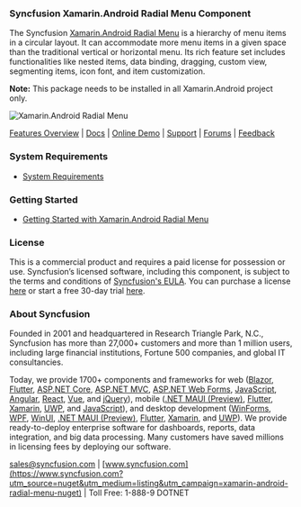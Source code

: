 ### Syncfusion Xamarin.Android Radial Menu Component
The Syncfusion [Xamarin.Android Radial Menu](https://www.syncfusion.com/xamarin-android-ui-controls/radial-menu?utm_source=nuget&utm_medium=listing&utm_campaign=xamarin-android-radial-menu-nuget)  is a hierarchy of menu items in a circular layout. It can accommodate more menu items in a given space than the traditional vertical or horizontal menu. Its rich feature set includes functionalities like nested items, data binding, dragging, custom view, segmenting items, icon font, and item customization.

**Note:** This package needs to be installed in all Xamarin.Android project only.

![Xamarin.Android Radial Menu ](https://cdn.syncfusion.com/nuget-readme/xamarin/xamarin_android_radialmenu.png)
	
[Features Overview](https://www.syncfusion.com/xamarin-android-ui-controls/radial-menu?utm_source=nuget&utm_medium=listing&utm_campaign=xamarin-android-radial-menu-nuget) | [Docs](https://help.syncfusion.com/xamarin-android/sfradialmenu/gettingstarted?utm_source=nuget&utm_medium=listing&utm_campaign=xamarin-android-radial-menu-nuget) | [Online Demo](https://github.com/syncfusion/xamarin-demos?utm_source=nuget&utm_medium=listing&utm_campaign=xamarin-android-radial-menu-nuget) | [Support](https://www.syncfusion.com/support/directtrac/incidents/newincident?utm_source=nuget&utm_medium=listing&utm_campaign=xamarin-android-radial-menu-nuget) | [Forums](https://www.syncfusion.com/forums/xamarin.android?utm_source=nuget&utm_medium=listing&utm_campaign=xamarin-android-radial-menu-nuget) | [Feedback](https://www.syncfusion.com/feedback/xamarin-android?utm_source=nuget&utm_medium=listing&utm_campaign=xamarin-android-radial-menu-nuget)

### System Requirements

* [System Requirements](https://help.syncfusion.com/xamarin-android/installation-and-upgrade/system-requirements?utm_source=nuget&utm_medium=listing&utm_campaign=xamarin-android-radial-menu-nuget)
	
### Getting Started

* [Getting Started with Xamarin.Android Radial Menu ](https://help.syncfusion.com/xamarin-android/sfradialmenu/gettingstarted?utm_source=nuget&utm_medium=listing&utm_campaign=xamarin-android-radial-menu-nuget)

### License

This is a commercial product and requires a paid license for possession or use. Syncfusion’s licensed software, including this component, is subject to the terms and conditions of [Syncfusion's EULA](https://www.syncfusion.com/eula/es/?utm_source=nuget&utm_medium=listing&utm_campaign=xamarin-android-radial-menu-nuget). You can purchase a license [here](https://www.syncfusion.com/sales/products?utm_source=nuget&utm_medium=listing&utm_campaign=xamarin-android-radial-menu-nuget) or start a free 30-day trial [here](https://www.syncfusion.com/account/manage-trials/start-trials?utm_source=nuget&utm_medium=listing&utm_campaign=xamarin-android-radial-menu-nuget).

### About Syncfusion

Founded in 2001 and headquartered in Research Triangle Park, N.C., Syncfusion has more than 27,000+ customers and more than 1 million users, including large financial institutions, Fortune 500 companies, and global IT consultancies.
 
Today, we provide 1700+ components and frameworks for web ([Blazor](https://www.syncfusion.com/blazor-components?utm_source=nuget&utm_medium=listing&utm_campaign=xamarin-android-radial-menu-nuget), [Flutter](https://www.syncfusion.com/flutter-widgets?utm_source=nuget&utm_medium=listing&utm_campaign=xamarin-android-radial-menu-nuget), [ASP.NET Core](https://www.syncfusion.com/aspnet-core-ui-controls?utm_source=nuget&utm_medium=listing&utm_campaign=xamarin-android-radial-menu-nuget), [ASP.NET MVC](https://www.syncfusion.com/aspnet-mvc-ui-controls?utm_source=nuget&utm_medium=listing&utm_campaign=xamarin-android-radial-menu-nuget), [ASP.NET Web Forms](https://www.syncfusion.com/jquery/aspnet-webforms-ui-controls?utm_source=nuget&utm_medium=listing&utm_campaign=xamarin-android-radial-menu-nuget), [JavaScript](https://www.syncfusion.com/javascript-ui-controls?utm_source=nuget&utm_medium=listing&utm_campaign=xamarin-android-radial-menu-nuget), [Angular](https://www.syncfusion.com/angular-ui-components?utm_source=nuget&utm_medium=listing&utm_campaign=xamarin-android-radial-menu-nuget), [React](https://www.syncfusion.com/react-ui-components?utm_source=nuget&utm_medium=listing&utm_campaign=xamarin-android-radial-menu-nuget), [Vue](https://www.syncfusion.com/vue-ui-components?utm_source=nuget&utm_medium=listing&utm_campaign=xamarin-android-radial-menu-nuget), and [jQuery](https://www.syncfusion.com/jquery-ui-widgets?utm_source=nuget&utm_medium=listing&utm_campaign=xamarin-android-radial-menu-nuget)), mobile ([.NET MAUI (Preview)](https://www.syncfusion.com/maui-controls?utm_source=nuget&utm_medium=listing&utm_campaign=xamarin-android-radial-menu-nuget), [Flutter](https://www.syncfusion.com/flutter-widgets?utm_source=nuget&utm_medium=listing&utm_campaign=xamarin-android-radial-menu-nuget), [Xamarin](https://www.syncfusion.com/xamarin-ui-controls?utm_source=nuget&utm_medium=listing&utm_campaign=xamarin-android-radial-menu-nuget), [UWP](https://www.syncfusion.com/uwp-ui-controls?utm_source=nuget&utm_medium=listing&utm_campaign=xamarin-android-radial-menu-nuget), and [JavaScript](https://www.syncfusion.com/javascript-ui-controls?utm_source=nuget&utm_medium=listing&utm_campaign=xamarin-android-radial-menu-nuget)), and desktop development ([WinForms](https://www.syncfusion.com/winforms-ui-controls?utm_source=nuget&utm_medium=listing&utm_campaign=xamarin-android-radial-menu-nuget), [WPF](https://www.syncfusion.com/wpf-controls?utm_source=nuget&utm_medium=listing&utm_campaign=xamarin-android-radial-menu-nuget), [WinUI](https://www.syncfusion.com/winui-controls?utm_source=nuget&utm_medium=listing&utm_campaign=xamarin-android-radial-menu-nuget), [.NET MAUI (Preview)](https://www.syncfusion.com/maui-controls?utm_source=nuget&utm_medium=listing&utm_campaign=xamarin-android-radial-menu-nuget), [Flutter](https://www.syncfusion.com/flutter-widgets?utm_source=nuget&utm_medium=listing&utm_campaign=xamarin-android-radial-menu-nuget), [Xamarin](https://www.syncfusion.com/xamarin-ui-controls?utm_source=nuget&utm_medium=listing&utm_campaign=xamarin-android-radial-menu-nuget), and [UWP](https://www.syncfusion.com/uwp-ui-controls?utm_source=nuget&utm_medium=listing&utm_campaign=xamarin-android-radial-menu-nuget)). We provide ready-to-deploy enterprise software for dashboards, reports, data integration, and big data processing. Many customers have saved millions in licensing fees by deploying our software.

[sales@syncfusion.com](mailto:sales@syncfusion.com?Subject=Syncfusion%20Xamarin.Android%20Radial%20Menu-%20NuGet) | [www.syncfusion.com](https://www.syncfusion.com?utm_source=nuget&utm_medium=listing&utm_campaign=xamarin-android-radial-menu-nuget) | Toll Free: 1-888-9 DOTNET